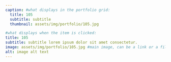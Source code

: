 ```yaml
---
caption: #what displays in the portfolio grid:
  title: 105
  subtitle: subtitle
  thumbnail: assets/img/portfolio/105.jpg

#what displays when the item is clicked:
title: 105
subtitle: subtitle lorem ipsum dolor sit amet consectetur.
image: assets/img/portfolio/105.jpg #main image, can be a link or a file in assets/img/portfolio
alt: image alt text
---
```

